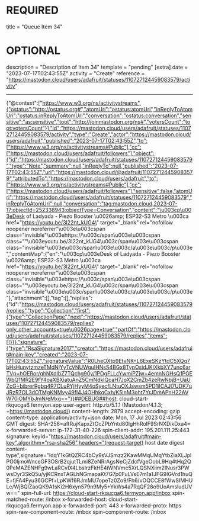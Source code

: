 
# REQUIRED
title = "Queue Item 34"
# OPTIONAL
description = "Description of Item 34"
template = "pending"
[extra]
date = "2023-07-17T02:43:55Z"
activity = "Create"
reference = "https://mastodon.cloud/users/adafruit/statuses/110727124459083579/activity"

---
{"@context":["https://www.w3.org/ns/activitystreams",{"ostatus":"http://ostatus.org#","atomUri":"ostatus:atomUri","inReplyToAtomUri":"ostatus:inReplyToAtomUri","conversation":"ostatus:conversation","sensitive":"as:sensitive","toot":"http://joinmastodon.org/ns#","votersCount":"toot:votersCount"}],"id":"https://mastodon.cloud/users/adafruit/statuses/110727124459083579/activity","type":"Create","actor":"https://mastodon.cloud/users/adafruit","published":"2023-07-17T02:43:55Z","to":["https://www.w3.org/ns/activitystreams#Public"],"cc":["https://mastodon.cloud/users/adafruit/followers"],"object":{"id":"https://mastodon.cloud/users/adafruit/statuses/110727124459083579","type":"Note","summary":null,"inReplyTo":null,"published":"2023-07-17T02:43:55Z","url":"https://mastodon.cloud/@adafruit/110727124459083579","attributedTo":"https://mastodon.cloud/users/adafruit","to":["https://www.w3.org/ns/activitystreams#Public"],"cc":["https://mastodon.cloud/users/adafruit/followers"],"sensitive":false,"atomUri":"https://mastodon.cloud/users/adafruit/statuses/110727124459083579","inReplyToAtomUri":null,"conversation":"tag:mastodon.cloud,2023-07-17:objectId=252338943:objectType=Conversation","content":"\u003cp\u003eDesk of Ladyada - Piezo Booster \u0026amp; ESP32-S3 Metro \u003ca href=\"https://youtu.be/3I22nt_kUG4\" target=\"_blank\" rel=\"nofollow noopener noreferrer\"\u003e\u003cspan class=\"invisible\"\u003ehttps://\u003c/span\u003e\u003cspan class=\"\"\u003eyoutu.be/3I22nt_kUG4\u003c/span\u003e\u003cspan class=\"invisible\"\u003e\u003c/span\u003e\u003c/a\u003e\u003c/p\u003e","contentMap":{"en":"\u003cp\u003eDesk of Ladyada - Piezo Booster \u0026amp; ESP32-S3 Metro \u003ca href=\"https://youtu.be/3I22nt_kUG4\" target=\"_blank\" rel=\"nofollow noopener noreferrer\"\u003e\u003cspan class=\"invisible\"\u003ehttps://\u003c/span\u003e\u003cspan class=\"\"\u003eyoutu.be/3I22nt_kUG4\u003c/span\u003e\u003cspan class=\"invisible\"\u003e\u003c/span\u003e\u003c/a\u003e\u003c/p\u003e"},"attachment":[],"tag":[],"replies":{"id":"https://mastodon.cloud/users/adafruit/statuses/110727124459083579/replies","type":"Collection","first":{"type":"CollectionPage","next":"https://mastodon.cloud/users/adafruit/statuses/110727124459083579/replies?only_other_accounts=true\u0026page=true","partOf":"https://mastodon.cloud/users/adafruit/statuses/110727124459083579/replies","items":[]}}},"signature":{"type":"RsaSignature2017","creator":"https://mastodon.cloud/users/adafruit#main-key","created":"2023-07-17T02:43:55Z","signatureValue":"R0LheOXtp9EtvNK+L6ExeSKzYtdC5XQq7bHsHunytzmzeTMdNjYyTcVNUWguIHNsS4BGx8TypOsidJKIXkbXY7unc6arTVp+hOERor/qhNXdIbZ7TQchg90y/1POgFLLcYwmiPZjw+4emnNGHsQ1PGEWbQ1MR2E9fY4oaXBXiatuAnZ5CmNdklQcaH7JoX2CmZb4zeRwNbjB+UaUZcG+bibrerRgbq4R7CLuRYjHyyM4oSyecfLNtuOXJswsm5PD1iICAJl7UDK7uJRzR7OL3dOTMgKNMvy49fI4J4OHhkqCxh/K5InM3oht7YrJDmAPnH22AVW70iOMYbJmN/eMxg=="}}##DEBUG##host: cloud-start-rkqucga6.fermyon.app
user-agent: http.rb/5.1.1 (Mastodon/4.1.3; +https://mastodon.cloud/)
content-length: 2879
accept-encoding: gzip
content-type: application/activity+json
date: Mon, 17 Jul 2023 02:43:56 GMT
digest: SHA-256=aftRujKapxZtOcZPbYntd80lgHhRolF9SrNXDikDxa4=
x-forwarded-server: ip-172-31-40-226
spin-client-addr: 195.201.111.25:443
signature: keyId="https://mastodon.cloud/users/adafruit#main-key",algorithm="rsa-sha256",headers="(request-target) host date digest content-type",signature="ldqY1kGtQZRC4bCy9sVJSmzz2KawMMqUMqYtbZiaXLJplPO0ljmoWnceGF3OSrB2qjutTLmi8ZeNRrAgsNeCjZdcfVgeOobL9Hq4tHq2Q0PeMAZENHFg9wLaRCvIX4LbsIrzFkHE4iWNVmc5XrLQSNXiim2INusr3PWwsDyr3SkQ5u/yjKCRnxTAGLhNGmapaKt7G7p0FuLVsE7m1a1JFG9IGVrd1huQE+fjFA4Fyu36GCPf+LpKWf6RJmMU7opeTz0Zo9/Fh6/vOQCCE8fWwSIMHULc/WjBQlZaoQK9A1sKi2H6xyn579n9My5+YkWs4a7RqQF28o9UoAmsludUVw=="
spin-full-url: https://cloud-start-rkqucga6.fermyon.app/inbox
spin-matched-route: /inbox
x-forwarded-host: cloud-start-rkqucga6.fermyon.app
x-forwarded-port: 443
x-forwarded-proto: https
spin-raw-component-route: /inbox
spin-component-route: /inbox

